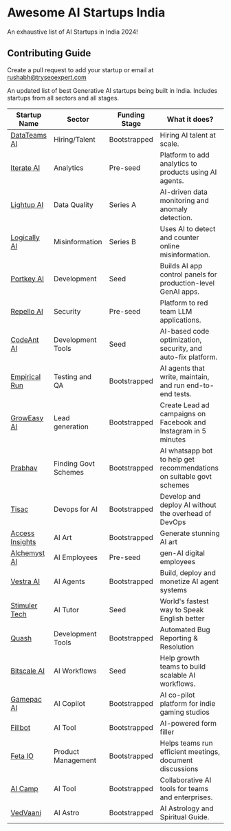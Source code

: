 # Awesome AI Startups India
An exhaustive list of AI Startups in India 2024!


## Contributing Guide
Create a pull request to add your startup or email at rushabh@tryseoexpert.com


An updated list of best Generative AI startups being built in India. Includes startups from all sectors and all stages.


| Startup Name                             | Sector              | Funding Stage | What it does?                                                                 |
|------------------------------------------|---------------------|---------------|-------------------------------------------------------------------------------|
| [DataTeams AI](https://datateams.ai)     | Hiring/Talent        | Bootstrapped  | Hiring AI talent at scale.                                                    |
| [Iterate AI](https://useiterate.ai/)     | Analytics            | Pre-seed      | Platform to add analytics to products using AI agents.                        |
| [Lightup AI](https://lightup.ai)         | Data Quality         | Series A      | AI-driven data monitoring and anomaly detection.                              |
| [Logically AI](https://logically.ai)     | Misinformation       | Series B      | Uses AI to detect and counter online misinformation.                          |
| [Portkey AI](https://portkey.ai)         | Development          | Seed          | Builds AI app control panels for production-level GenAI apps.                 |
| [Repello AI](https://repello.ai)         | Security             | Pre-seed      | Platform to red team LLM applications.                                        |
| [CodeAnt AI](https://codeant.ai)         | Development Tools    | Seed          | AI-based code optimization, security, and auto-fix platform.                  |
| [Empirical Run](https://www.empirical.run/) | Testing and QA    | Bootstrapped  | AI agents that write, maintain, and run end-to-end tests.                     |
| [GrowEasy AI](https://groweasy.ai)       | Lead generation      | Bootstrapped  | Create Lead ad campaigns on Facebook and Instagram in 5 minutes               |
| [Prabhav](https://myprabhav.org/)        | Finding Govt Schemes | Bootstrapped  | AI whatsapp bot to help get recommendations on suitable govt schemes          |
| [Tisac](https://www.tisac.in/)           | Devops for AI        | Bootstrapped  | Develop and deploy AI without the overhead of DevOps                          |
| [Access Insights](https://accessinsights.ai/)| AI Art           | Bootstrapped  | Generate stunning AI art                                                      |
| [Alchemyst AI](https://getalchemystai.com/) | AI Employees      | Pre-seed      | gen-AI digital employees                                                      |
| [Vestra AI](https://vestra.ai/)          | AI Agents            | Bootstrapped  | Build, deploy and monetize AI agent systems                                   |
| [Stimuler Tech](https://stimuler.tech/)  | AI Tutor             | Seed          | World's fastest way to Speak English better                                   |
| [Quash](https://quashbugs.com/)          | Development Tools    | Bootstrapped  | Automated Bug Reporting & Resolution                                          |
| [Bitscale AI](https://bitscale.ai/)      | AI Workflows         | Seed          | Help growth teams to build scalable AI workflows.                             |
| [Gamepac AI](https://www.gamepacai.com/) | AI Copilot           | Bootstrapped  | AI co-pilot platform for indie gaming studios                                 |
| [Fillbot](https://fillbot.pro/)          | AI Tool              | Bootstrapped  | AI-powered form filler                                                        | 
| [Feta IO](https://feta.io/)              | Product Management   | Bootstrapped  | Helps teams run efficient meetings, document discussions                      |
| [AI Camp](https://aicamp.so/)            | AI Tool              | Bootstrapped  | Collaborative AI tools for teams and enterprises.                             |
| [VedVaani](https://vedvaani.in/)         | AI Astro             | Bootstrapped  | AI Astrology and Spiritual Guide.                                             |

